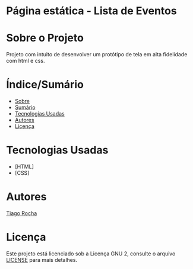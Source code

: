 # Página estática - Lista de Eventos


# Sobre o Projeto

 Projeto com intuito de desenvolver um protótipo de tela em alta fidelidade com html e css.

# Índice/Sumário

* [Sobre](#sobre-o-projeto)
* [Sumário](#índice/sumário)
* [Tecnologias Usadas](#tecnologias-usadas)
* [Autores](#autores)
* [Licença](#licença)

# Tecnologias Usadas

- [HTML]
- [CSS]

# Autores

[Tiago Rocha](https://github.com/T-Babetto)

# Licença

Este projeto está licenciado sob a Licença GNU 2,  consulte o arquivo [LICENSE](LICENSE) para mais detalhes.
